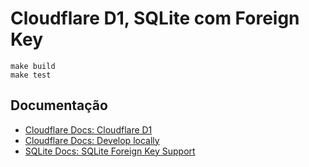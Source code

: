 # Cloudflare D1, SQLite com Foreign Key

```
make build
make test
```

## Documentação

* [Cloudflare Docs: Cloudflare D1](https://developers.cloudflare.com/d1/)
* [Cloudflare Docs: Develop locally](https://developers.cloudflare.com/d1/build-with-d1/local-development/)
* [SQLite Docs: SQLite Foreign Key Support](https://sqlite.org/foreignkeys.html)
